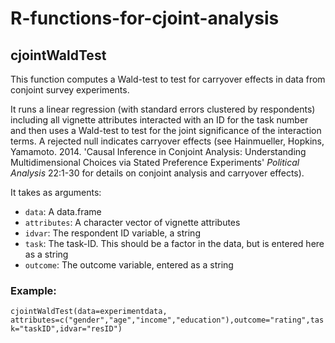 # R-functions-for-cjoint-analysis

## cjointWaldTest

This function computes a Wald-test to test for carryover effects in data from conjoint survey experiments.

It runs a linear regression (with standard errors clustered by respondents) including all vignette attributes interacted with an ID for the task number and then uses a Wald-test to test for the joint significance of the interaction terms. A rejected null indicates carryover effects
(see Hainmueller, Hopkins, Yamamoto. 2014. 'Causal Inference in Conjoint Analysis: Understanding Multidimensional Choices via Stated Preference Experiments' *Political Analysis* 22:1-30 for details on conjoint analysis and carryover effects).

It takes as arguments:
* `data`: A data.frame
* `attributes`: A character vector of vignette attributes
* `idvar`: The respondent ID variable, a string
* `task`: The task-ID. This should be a factor in the data, but is entered here as a string
* `outcome`: The outcome variable, entered as a string

### Example:
`cjointWaldTest(data=experimentdata, attributes=c("gender","age","income","education"),outcome="rating",task="taskID",idvar="resID")`
